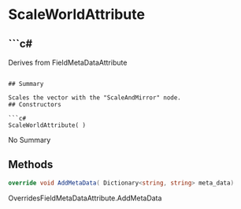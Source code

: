 # ScaleWorldAttribute

## ```c#
Derives from FieldMetaDataAttribute
```

## Summary

Scales the vector with the "ScaleAndMirror" node.
## Constructors

```c#
ScaleWorldAttribute( ) 
```
No Summary
## Methods

```c#
override void AddMetaData( Dictionary<string, string> meta_data) 
```
OverridesFieldMetaDataAttribute.AddMetaData

